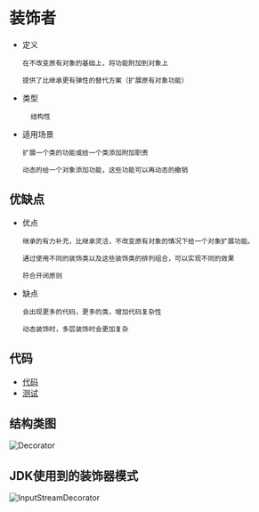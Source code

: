 # 装饰者

- 定义

      在不改变原有对象的基础上，将功能附加到对象上
      
      提供了比继承更有弹性的替代方案（扩展原有对象功能）
      
- 类型

        结构性

- 适用场景

      扩展一个类的功能或给一个类添加附加职责
      
      动态的给一个对象添加功能，这些功能可以再动态的撤销
         
## 优缺点

- 优点

      继承的有力补充，比继承灵活，不改变原有对象的情况下给一个对象扩展功能。
      
      通过使用不同的装饰类以及这些装饰类的排列组合，可以实现不同的效果
      
      符合开闭原则

- 缺点

      会出现更多的代码，更多的类，增加代码复杂性
      
      动态装饰时，多层装饰时会更加复杂

## 代码

- [代码](../../../src/main/java/cool/zzy/demo/designpattern/structural/decorator)
- [测试](../../../src/test/java/xyz/zzyitj/demo/designpattern/structural/decorator/AbstractDecoratorTest.java)

## 结构类图
![Decorator](../../../其他/designpattern/structural/Decorator.png)

## JDK使用到的装饰器模式
![InputStreamDecorator](../../../其他/designpattern/structural/JDKInputStreamDecorator.png)
